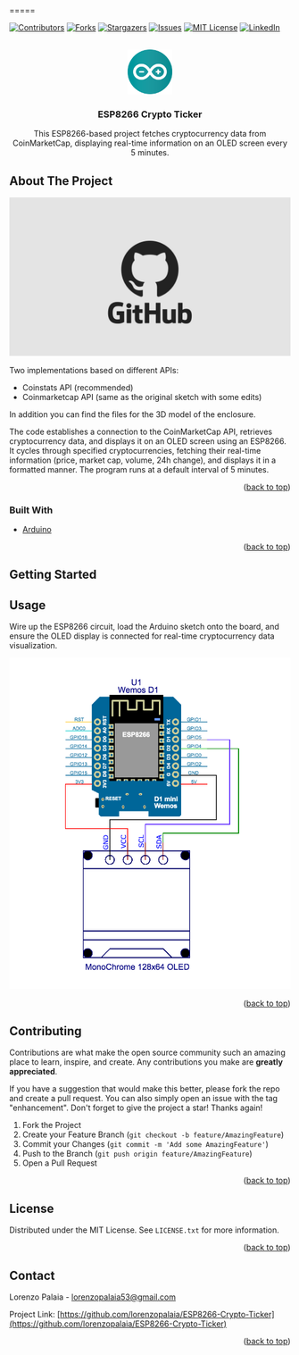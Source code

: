 
=====




<a name="readme-top"></a>

<!--
Here's a blank template to get started: To avoid retyping too much info. Do a search and replace with your text editor for the following: `ESP8266-Crypto-Ticker`, `twitter_handle`, `ESP8266 Crypto Ticker`, `project_description`
-->

<!-- PROJECT SHIELDS -->
<!--
*** I'm using markdown "reference style" links for readability.
*** Reference links are enclosed in brackets [ ] instead of parentheses ( ).
*** See the bottom of this document for the declaration of the reference variables
*** for contributors-url, forks-url, etc. This is an optional, concise syntax you may use.
*** https://www.markdownguide.org/basic-syntax/#reference-style-links
-->

[![Contributors][contributors-shield]][contributors-url]
[![Forks][forks-shield]][forks-url]
[![Stargazers][stars-shield]][stars-url]
[![Issues][issues-shield]][issues-url]
[![MIT License][license-shield]][license-url]
[![LinkedIn][linkedin-shield]][linkedin-url]

<!-- PROJECT LOGO -->
<br />
<div align="center">
  <a href="https://github.com/lorenzopalaia/ESP8266-Crypto-Ticker">
    <img src="repo_assets/logo.png" alt="Logo" width="80" height="80">
  </a>

<h3 align="center">ESP8266 Crypto Ticker</h3>

  <p align="center">
    This ESP8266-based project fetches cryptocurrency data from CoinMarketCap, displaying real-time information on an OLED screen every 5 minutes.
</div>

<!-- TABLE OF CONTENTS -->
<!--
<details>
  <summary>Table of Contents</summary>
  <ol>
    <li>
      <a href="#about-the-project">About The Project</a>
      <ul>
        <li><a href="#built-with">Built With</a></li>
      </ul>
    </li>
    <li>
      <a href="#getting-started">Getting Started</a>
      <ul>
        <li><a href="#prerequisites">Prerequisites</a></li>
        <li><a href="#installation">Installation</a></li>
      </ul>
    </li>
    <li><a href="#usage">Usage</a></li>
    <li><a href="#roadmap">Roadmap</a></li>
    <li><a href="#contributing">Contributing</a></li>
    <li><a href="#license">License</a></li>
    <li><a href="#contact">Contact</a></li>
    <li><a href="#acknowledgments">Acknowledgments</a></li>
  </ol>
</details>
-->

<!-- ABOUT THE PROJECT -->

## About The Project

[![Product Name Preview][product-preview]](https://example.com)

Two implementations based on different APIs:

- Coinstats API (recommended)
- Coinmarketcap API (same as the original sketch with some edits)

In addition you can find the files for the 3D model of the enclosure.

The code establishes a connection to the CoinMarketCap API, retrieves cryptocurrency data, and displays it on an OLED screen using an ESP8266. It cycles through specified cryptocurrencies, fetching their real-time information (price, market cap, volume, 24h change), and displays it in a formatted manner. The program runs at a default interval of 5 minutes.

<p align="right">(<a href="#readme-top">back to top</a>)</p>

### Built With

<!--
* [![Next][Next.js]][Next-url]
* [![React][React.js]][React-url]
* [![Vue][Vue.js]][Vue-url]
* [![Angular][Angular.io]][Angular-url]
* [![Svelte][Svelte.dev]][Svelte-url]
* [![Laravel][Laravel.com]][Laravel-url]
* [![Bootstrap][Bootstrap.com]][Bootstrap-url]
* [![JQuery][JQuery.com]][JQuery-url]
-->

* [Arduino](https://www.arduino.cc/)

<p align="right">(<a href="#readme-top">back to top</a>)</p>

<!-- GETTING STARTED -->

## Getting Started

## Usage

Wire up the ESP8266 circuit, load the Arduino sketch onto the board, and ensure the OLED display is connected for real-time cryptocurrency data visualization.

![Schematic](<Schematic_ESP8266 OLED.png>)

<p align="right">(<a href="#readme-top">back to top</a>)</p>

<!-- CONTRIBUTING -->

## Contributing

Contributions are what make the open source community such an amazing place to learn, inspire, and create. Any contributions you make are **greatly appreciated**.

If you have a suggestion that would make this better, please fork the repo and create a pull request. You can also simply open an issue with the tag "enhancement".
Don't forget to give the project a star! Thanks again!

1. Fork the Project
2. Create your Feature Branch (`git checkout -b feature/AmazingFeature`)
3. Commit your Changes (`git commit -m 'Add some AmazingFeature'`)
4. Push to the Branch (`git push origin feature/AmazingFeature`)
5. Open a Pull Request

<p align="right">(<a href="#readme-top">back to top</a>)</p>

<!-- LICENSE -->

## License

Distributed under the MIT License. See `LICENSE.txt` for more information.

<p align="right">(<a href="#readme-top">back to top</a>)</p>

<!-- CONTACT -->

## Contact

Lorenzo Palaia <!-- - [@twitter_handle](https://twitter.com/twitter_handle)--> - lorenzopalaia53@gmail.com

Project Link: [https://github.com/lorenzopalaia/ESP8266-Crypto-Ticker](https://github.com/lorenzopalaia/ESP8266-Crypto-Ticker)

<p align="right">(<a href="#readme-top">back to top</a>)</p>

<!-- ACKNOWLEDGMENTS -->
<!--
## Acknowledgments

- []()
- []()
- []()

<p align="right">(<a href="#readme-top">back to top</a>)</p>
-->

<!-- MARKDOWN LINKS & IMAGES -->
<!-- https://www.markdownguide.org/basic-syntax/#reference-style-links -->

[contributors-shield]: https://img.shields.io/github/contributors/lorenzopalaia/ESP8266-Crypto-Ticker.svg?style=for-the-badge
[contributors-url]: https://github.com/lorenzopalaia/ESP8266-Crypto-Ticker/graphs/contributors
[forks-shield]: https://img.shields.io/github/forks/lorenzopalaia/ESP8266-Crypto-Ticker.svg?style=for-the-badge
[forks-url]: https://github.com/lorenzopalaia/ESP8266-Crypto-Ticker/network/members
[stars-shield]: https://img.shields.io/github/stars/lorenzopalaia/ESP8266-Crypto-Ticker.svg?style=for-the-badge
[stars-url]: https://github.com/lorenzopalaia/ESP8266-Crypto-Ticker/stargazers
[issues-shield]: https://img.shields.io/github/issues/lorenzopalaia/ESP8266-Crypto-Ticker.svg?style=for-the-badge
[issues-url]: https://github.com/lorenzopalaia/ESP8266-Crypto-Ticker/issues
[license-shield]: https://img.shields.io/github/license/lorenzopalaia/ESP8266-Crypto-Ticker.svg?style=for-the-badge
[license-url]: https://github.com/lorenzopalaia/ESP8266-Crypto-Ticker/blob/master/LICENSE.txt
[linkedin-shield]: https://img.shields.io/badge/-LinkedIn-black.svg?style=for-the-badge&logo=linkedin&colorB=555
[linkedin-url]: https://linkedin.com/in/lorenzopalaia
[product-preview]: repo_assets/preview.png
[Next.js]: https://img.shields.io/badge/next.js-000000?style=for-the-badge&logo=nextdotjs&logoColor=white
[Next-url]: https://nextjs.org/
[React.js]: https://img.shields.io/badge/React-20232A?style=for-the-badge&logo=react&logoColor=61DAFB
[React-url]: https://reactjs.org/
[Vue.js]: https://img.shields.io/badge/Vue.js-35495E?style=for-the-badge&logo=vuedotjs&logoColor=4FC08D
[Vue-url]: https://vuejs.org/
[Angular.io]: https://img.shields.io/badge/Angular-DD0031?style=for-the-badge&logo=angular&logoColor=white
[Angular-url]: https://angular.io/
[Svelte.dev]: https://img.shields.io/badge/Svelte-4A4A55?style=for-the-badge&logo=svelte&logoColor=FF3E00
[Svelte-url]: https://svelte.dev/
[Laravel.com]: https://img.shields.io/badge/Laravel-FF2D20?style=for-the-badge&logo=laravel&logoColor=white
[Laravel-url]: https://laravel.com
[Bootstrap.com]: https://img.shields.io/badge/Bootstrap-563D7C?style=for-the-badge&logo=bootstrap&logoColor=white
[Bootstrap-url]: https://getbootstrap.com
[JQuery.com]: https://img.shields.io/badge/jQuery-0769AD?style=for-the-badge&logo=jquery&logoColor=white
[JQuery-url]: https://jquery.com
